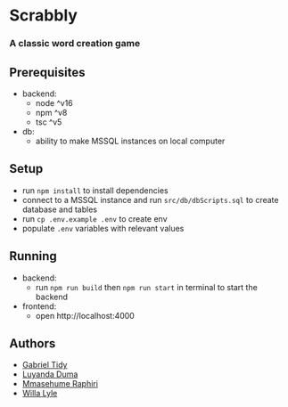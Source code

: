 # Scrabbly

### A classic word creation game

## Prerequisites

- backend:
  - node ^v16
  - npm ^v8
  - tsc ^v5
- db:
  - ability to make MSSQL instances on local computer

## Setup

- run `npm install` to install dependencies
- connect to a MSSQL instance and run `src/db/dbScripts.sql` to create database and tables
- run `cp .env.example .env` to create env
- populate `.env` variables with relevant values

## Running

- backend:
  - run `npm run build` then `npm run start` in terminal to start the backend
- frontend:
  - open http://localhost:4000

## Authors

- [Gabriel Tidy](https://github.com/Gabriel-BBD)
- [Luyanda Duma](https://github.com/Noxy627)
- [Mmasehume Raphiri](https://github.com/mmasehume-bbd)
- [Willa Lyle](https://github.com/willacharlotte)
